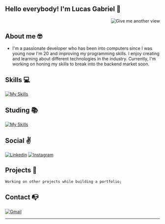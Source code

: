 ## Hello everybody! I'm Lucas Gabriel 👋

<a href="https://github.com/lucasgls">
    <img src="https://komarev.com/ghpvc/?username=lucasgls&style=for-the-badge&color=grey" alt="Give me another view" align= "right"></img>
    <br>
</a>


## **About me** 🤓

- I'm a passionate developer who has been into computers since I was young now I'm 20 and improving my programming skills. I enjoy creating and learning about different technologies in the industry. Currently, I'm working on honing my skills to break into the backend market soon.


 ## **Skills 💻** 
 
[![My Skills](https://skillicons.dev/icons?i=py,cs,react,mysql,git)](https://github.com/lucasgls?tab=repositories)

## **Studing 📚** 

[![My Skills](https://skillicons.dev/icons?i=java,spring,py,azure,aws)](https://github.com/lucasgls?tab=repositories)


## **Social ✌️**
[![Linkedin](https://skillicons.dev/icons?i=linkedin)](https://www.linkedin.com/in/lucasgls/)
[![Instagram](https://skillicons.dev/icons?i=instagram)](https://www.instagram.com/lucassgls/)

## **Projects 🤩**
    Working on other projects while building a portfolio;

## **Contact 📭**
[![Gmail](https://skillicons.dev/icons?i=gmail)](mailto:lucasglsilva7@gmail.com)

<hr>

